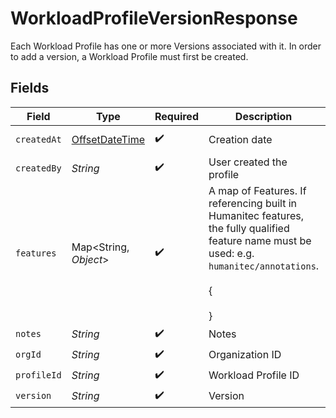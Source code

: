 # WorkloadProfileVersionResponse

Each Workload Profile has one or more Versions associated with it. In order to add a version, a Workload Profile must first be created.


## Fields

| Field                                                                                                                                             | Type                                                                                                                                              | Required                                                                                                                                          | Description                                                                                                                                       | Example                                                                                                                                           |
| ------------------------------------------------------------------------------------------------------------------------------------------------- | ------------------------------------------------------------------------------------------------------------------------------------------------- | ------------------------------------------------------------------------------------------------------------------------------------------------- | ------------------------------------------------------------------------------------------------------------------------------------------------- | ------------------------------------------------------------------------------------------------------------------------------------------------- |
| `createdAt`                                                                                                                                       | [OffsetDateTime](https://docs.oracle.com/javase/8/docs/api/java/time/OffsetDateTime.html)                                                         | :heavy_check_mark:                                                                                                                                | Creation date                                                                                                                                     | 2020-06-22T09:37:23.523Z                                                                                                                          |
| `createdBy`                                                                                                                                       | *String*                                                                                                                                          | :heavy_check_mark:                                                                                                                                | User created the profile                                                                                                                          |                                                                                                                                                   |
| `features`                                                                                                                                        | Map<String, *Object*>                                                                                                                             | :heavy_check_mark:                                                                                                                                | A map of Features. If referencing built in Humanitec features, the fully qualified feature name must be used: e.g. `humanitec/annotations`.<br/><br/>{<br/><br/>} |                                                                                                                                                   |
| `notes`                                                                                                                                           | *String*                                                                                                                                          | :heavy_check_mark:                                                                                                                                | Notes                                                                                                                                             |                                                                                                                                                   |
| `orgId`                                                                                                                                           | *String*                                                                                                                                          | :heavy_check_mark:                                                                                                                                | Organization ID                                                                                                                                   |                                                                                                                                                   |
| `profileId`                                                                                                                                       | *String*                                                                                                                                          | :heavy_check_mark:                                                                                                                                | Workload Profile ID                                                                                                                               |                                                                                                                                                   |
| `version`                                                                                                                                         | *String*                                                                                                                                          | :heavy_check_mark:                                                                                                                                | Version                                                                                                                                           |                                                                                                                                                   |